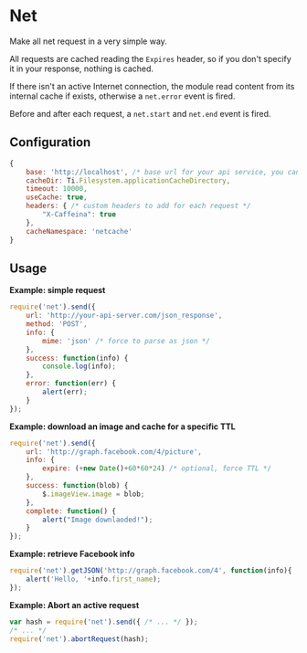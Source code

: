# Net

Make all net request in a very simple way.

All requests are cached reading the `Expires` header, so if you don't specify it in your response, nothing is cached.

If there isn't an active Internet connection, the module read content from its internal cache if exists, otherwise a `net.error` event is fired.

Before and after each request, a `net.start` and `net.end` event is fired.

## Configuration

```javascript
{   
    base: 'http://localhost', /* base url for your api service, you can later refer simply with "/method/foo" */
    cacheDir: Ti.Filesystem.applicationCacheDirectory,
    timeout: 10000,
    useCache: true,
    headers: { /* custom headers to add for each request */
        "X-Caffeina": true
    },
    cacheNamespace: 'netcache'
}
```

## Usage

**Example: simple request**

```javascript
require('net').send({
    url: 'http://your-api-server.com/json_response',
    method: 'POST',
    info: {
        mime: 'json' /* force to parse as json */
    },
    success: function(info) {
        console.log(info);
    },
    error: function(err) {
        alert(err);
    }
});
```

**Example: download an image and cache for a specific TTL**

```javascript
require('net').send({
    url: 'http://graph.facebook.com/4/picture',
    info: {
        expire: (+new Date()+60*60*24) /* optional, force TTL */
    },
    success: function(blob) {
        $.imageView.image = blob;
    },
    complete: function() {
        alert("Image downlaoded!");
    }
});
```

**Example: retrieve Facebook info**

```javascript
require('net').getJSON('http://graph.facebook.com/4', function(info){
    alert('Hello, '+info.first_name);
});
```

**Example: Abort an active request**

```javascript
var hash = require('net').send({ /* ... */ });
/* ... */
require('net').abortRequest(hash);
```